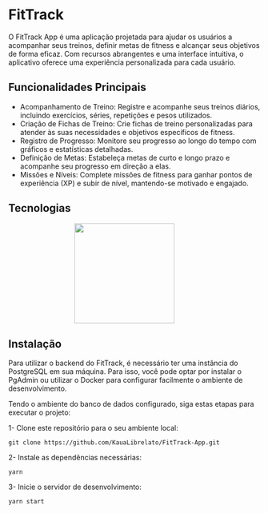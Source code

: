 # FitTrack

O FitTrack App é uma aplicação projetada para ajudar os usuários a acompanhar seus treinos, definir metas de fitness e alcançar seus objetivos de forma eficaz. Com recursos abrangentes e uma interface intuitiva, o aplicativo oferece uma experiência personalizada para cada usuário.

## Funcionalidades Principais

- Acompanhamento de Treino: Registre e acompanhe seus treinos diários, incluindo exercícios, séries, repetições e pesos utilizados.
- Criação de Fichas de Treino: Crie fichas de treino personalizadas para atender às suas necessidades e objetivos específicos de fitness.
- Registro de Progresso: Monitore seu progresso ao longo do tempo com gráficos e estatísticas detalhadas.
- Definição de Metas: Estabeleça metas de curto e longo prazo e acompanhe seu progresso em direção a elas.
- Missões e Níveis: Complete missões de fitness para ganhar pontos de experiência (XP) e subir de nível, mantendo-se motivado e engajado.

## Tecnologias

<div align="center">
  <img width=200 align="center" src="https://cdn.jsdelivr.net/gh/devicons/devicon@latest/icons/react/react-original.svg" />
  &nbsp;
  &nbsp;
  &nbsp;
  &nbsp;
  &nbsp;
</div>

## Instalação
Para utilizar o backend do FitTrack, é necessário ter uma instância do PostgreSQL em sua máquina. 
Para isso, você pode optar por instalar o PgAdmin ou utilizar o Docker para configurar facilmente o ambiente de desenvolvimento.

Tendo o ambiente do banco de dados configurado, siga estas etapas para executar o projeto:

1- Clone este repositório para o seu ambiente local:
```
git clone https://github.com/KauaLibrelato/FitTrack-App.git
```

2- Instale as dependências necessárias:
```
yarn
```

3- Inicie o servidor de desenvolvimento:
```
yarn start
```
